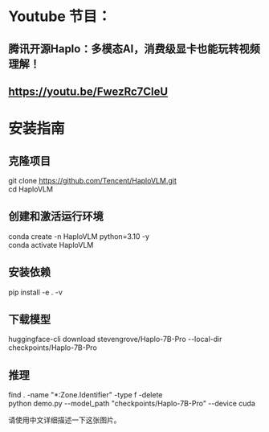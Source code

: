 # Youtube 节目：
## 腾讯开源Haplo：多模态AI，消费级显卡也能玩转视频理解！
## https://youtu.be/FwezRc7CleU

# 安装指南

## 克隆项目
git clone https://github.com/Tencent/HaploVLM.git  
cd HaploVLM  


## 创建和激活运行环境
conda create -n HaploVLM python=3.10 -y  
conda activate HaploVLM  

## 安装依赖
pip install -e . -v  


## 下载模型
huggingface-cli download stevengrove/Haplo-7B-Pro --local-dir checkpoints/Haplo-7B-Pro  

## 推理
find . -name "*:Zone.Identifier" -type f -delete     
python demo.py --model_path "checkpoints/Haplo-7B-Pro" --device cuda  

请使用中文详细描述一下这张图片。  
















